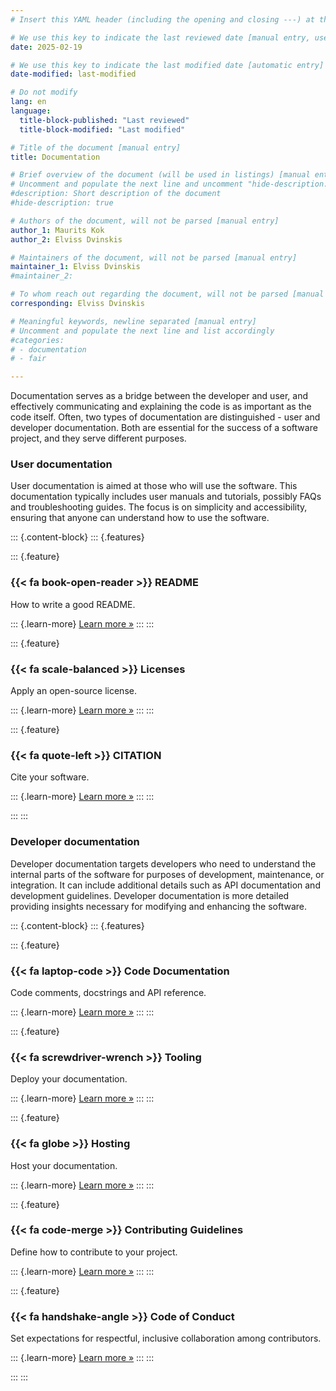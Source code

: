 ```yaml
---
# Insert this YAML header (including the opening and closing ---) at the beginning of the document and fill it out accordingly

# We use this key to indicate the last reviewed date [manual entry, use YYYY-MM-dd]
date: 2025-02-19

# We use this key to indicate the last modified date [automatic entry]
date-modified: last-modified

# Do not modify
lang: en
language: 
  title-block-published: "Last reviewed"
  title-block-modified: "Last modified"

# Title of the document [manual entry]
title: Documentation

# Brief overview of the document (will be used in listings) [manual entry]
# Uncomment and populate the next line and uncomment "hide-description: true".
#description: Short description of the document
#hide-description: true

# Authors of the document, will not be parsed [manual entry]
author_1: Maurits Kok
author_2: Elviss Dvinskis

# Maintainers of the document, will not be parsed [manual entry]
maintainer_1: Elviss Dvinskis
#maintainer_2:

# To whom reach out regarding the document, will not be parsed [manual entry]
corresponding: Elviss Dvinskis

# Meaningful keywords, newline separated [manual entry]
# Uncomment and populate the next line and list accordingly
#categories: 
# - documentation
# - fair

---
```


Documentation serves as a bridge between the developer and user, and effectively communicating and explaining the code is as important as the code itself. Often, two types of documentation are distinguished - user and developer documentation. Both are essential for the success of a software project, and they serve different purposes.

### User documentation
User documentation is aimed at those who will use the software. This documentation typically includes user manuals and tutorials, possibly FAQs and troubleshooting guides. The focus is on simplicity and accessibility, ensuring that anyone can understand how to use the software.

::: {.content-block}
::: {.features}

::: {.feature}
### {{< fa book-open-reader >}} README
How to write a good README.

::: {.learn-more}
[Learn more »](./write_a_readme.md)
:::
:::

::: {.feature}
### {{< fa scale-balanced >}} Licenses
Apply an open-source license.

::: {.learn-more}
[Learn more »](./license.md)
:::
:::

::: {.feature}
### {{< fa quote-left >}} CITATION
Cite your software.

::: {.learn-more}
[Learn more »](./citation.md)
:::
:::

:::
:::


### Developer documentation
Developer documentation targets developers who need to understand the internal parts of the software for purposes of development, maintenance, or integration. It can include additional details such as API documentation and development guidelines. Developer documentation is more detailed providing insights necessary for modifying and enhancing the software.

::: {.content-block}
::: {.features}

::: {.feature}
### {{< fa laptop-code >}} Code Documentation
Code comments, docstrings and API reference.

::: {.learn-more}
[Learn more »](./comments_docstrings_api.md)
:::
:::

::: {.feature}
### {{< fa screwdriver-wrench >}} Tooling
Deploy your documentation.

::: {.learn-more}
[Learn more »](./tooling.md)
:::
:::

::: {.feature}
### {{< fa globe >}} Hosting
Host your documentation.

::: {.learn-more}
[Learn more »](./hosting.md)
:::
:::

::: {.feature}
### {{< fa code-merge >}} Contributing Guidelines
Define how to contribute to your project.

::: {.learn-more}
[Learn more »](./contributing_guidelines.md)
:::
:::

::: {.feature}
### {{< fa handshake-angle >}} Code of Conduct
Set expectations for respectful, inclusive collaboration among contributors.

::: {.learn-more}
[Learn more »](./code_of_conduct.md)
:::
:::

:::
:::